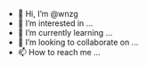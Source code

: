 - 👋 Hi, I’m @wnzg
- 👀 I’m interested in ...
- 🌱 I’m currently learning ...
- 💞️ I’m looking to collaborate on ...
- 📫 How to reach me ...

<!---
wnzg/wnzg is a ✨ special ✨ repository because its `README.md` (this file) appears on your GitHub profile.
You can click the Preview link to take a look at your changes.
--->

